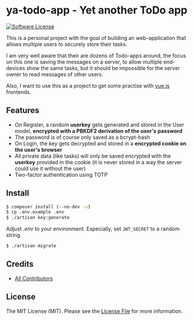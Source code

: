 # ya-todo-app - Yet another ToDo app

[![Software License][ico-license]](LICENSE.md)

This is a personal project with the goal of building an web-application that allows multiple users to securely store their tasks.

I am very well aware that their are dozens of Todo-apps around, the focus on this one is saving the messages on a server, to allow multiple end-devices show the same tasks, but it should be impossible for the server owner to read messages of other users.

Also, I want to use this as a project to get some practise with [vue.js](http://vuejs.org) frontends.

## Features

* On Register, a random **userkey** gets generated and stored in the User model, **encrypted with a PBKDF2 derivation of the user's password**
* The password is of course only saved as a bcrypt-hash
* On Login, the key gets decrypted and stored in a **encrypted cookie on the user's browser**
* All private data (like tasks) will only be saved encrypted with the **userkey** provided in the cookie (it is never stored in a way the server could use it without the user)
* Two-factor authentication using TOTP

## Install

``` bash
$ composer install (--no-dev -o)
$ cp .env.example .env
$ ./artisan key:generate
```
Adjust *.env* to your environment. Especially, set `JWT_SECRET` to a random string.
``` bash
$ ./artisan migrate
```

## Credits

- [All Contributors][link-contributors]

## License

The MIT License (MIT). Please see the [License File](LICENSE.md) for more information.

[ico-license]: https://img.shields.io/badge/license-MIT-brightgreen.svg?style=flat-square

[link-contributors]: ../../contributors

